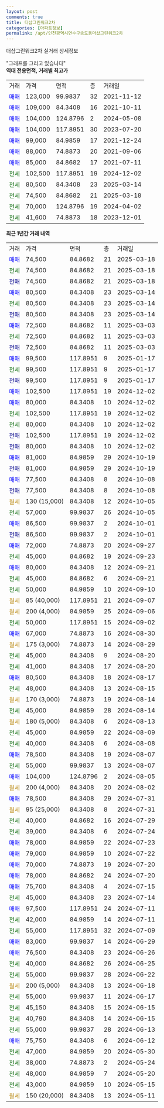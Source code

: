 ```yaml
---
layout: post
comments: true
title: 더샵그린워크2차
categories: [아파트정보]
permalink: /apt/인천광역시연수구송도동더샵그린워크2차
---
```


더샵그린워크2차 실거래 상세정보

<script type="text/javascript">
  google.charts.load('current', {'packages':['line', 'corechart']});
  google.charts.setOnLoadCallback(drawChart);

  function drawChart() {
    var data = new google.visualization.DataTable();
    data.addColumn('date', '거래일');
    data.addColumn('number', "매매");
    data.addColumn('number', "전세");
    data.addColumn('number', "전매");

    data.addRows([[new Date(Date.parse("2025-03-18")), 74500, null, null], [new Date(Date.parse("2025-03-18")), null, 74500, null], [new Date(Date.parse("2025-03-18")), null, null, 74500], [new Date(Date.parse("2025-03-14")), 80500, null, null], [new Date(Date.parse("2025-03-14")), null, 80500, null], [new Date(Date.parse("2025-03-14")), null, null, 80500], [new Date(Date.parse("2025-03-03")), 72500, null, null], [new Date(Date.parse("2025-03-03")), null, 72500, null], [new Date(Date.parse("2025-03-03")), null, null, 72500], [new Date(Date.parse("2025-01-17")), 99500, null, null], [new Date(Date.parse("2025-01-17")), null, 99500, null], [new Date(Date.parse("2025-01-17")), null, null, 99500], [new Date(Date.parse("2024-12-02")), 102500, null, null], [new Date(Date.parse("2024-12-02")), 80000, null, null], [new Date(Date.parse("2024-12-02")), null, 102500, null], [new Date(Date.parse("2024-12-02")), null, 80000, null], [new Date(Date.parse("2024-12-02")), null, null, 102500], [new Date(Date.parse("2024-12-02")), null, null, 80000], [new Date(Date.parse("2024-10-19")), 81000, null, null], [new Date(Date.parse("2024-10-19")), null, null, 81000], [new Date(Date.parse("2024-10-08")), 77500, null, null], [new Date(Date.parse("2024-10-08")), null, null, 77500], [new Date(Date.parse("2024-10-05")), null, null, null], [new Date(Date.parse("2024-10-05")), null, 57000, null], [new Date(Date.parse("2024-10-01")), 86500, null, null], [new Date(Date.parse("2024-10-01")), null, null, 86500], [new Date(Date.parse("2024-09-27")), 72000, null, null], [new Date(Date.parse("2024-09-23")), null, 45000, null], [new Date(Date.parse("2024-09-21")), 80000, null, null], [new Date(Date.parse("2024-09-21")), null, 45000, null], [new Date(Date.parse("2024-09-10")), null, 50000, null], [new Date(Date.parse("2024-09-07")), null, null, null], [new Date(Date.parse("2024-09-06")), null, null, null], [new Date(Date.parse("2024-09-02")), null, 50000, null], [new Date(Date.parse("2024-08-30")), 67000, null, null], [new Date(Date.parse("2024-08-29")), null, null, null], [new Date(Date.parse("2024-08-20")), null, 45000, null], [new Date(Date.parse("2024-08-20")), null, 41000, null], [new Date(Date.parse("2024-08-17")), 80500, null, null], [new Date(Date.parse("2024-08-15")), null, 48000, null], [new Date(Date.parse("2024-08-14")), null, null, null], [new Date(Date.parse("2024-08-14")), null, 45000, null], [new Date(Date.parse("2024-08-13")), null, null, null], [new Date(Date.parse("2024-08-09")), null, 45000, null], [new Date(Date.parse("2024-08-08")), null, 40000, null], [new Date(Date.parse("2024-08-07")), 78500, null, null], [new Date(Date.parse("2024-08-07")), null, 55000, null], [new Date(Date.parse("2024-08-05")), 104000, null, null], [new Date(Date.parse("2024-08-02")), null, null, null], [new Date(Date.parse("2024-07-31")), 78500, null, null], [new Date(Date.parse("2024-07-31")), null, null, null], [new Date(Date.parse("2024-07-29")), null, 40000, null], [new Date(Date.parse("2024-07-24")), null, 39000, null], [new Date(Date.parse("2024-07-23")), 78000, null, null], [new Date(Date.parse("2024-07-22")), 79000, null, null], [new Date(Date.parse("2024-07-20")), 70000, null, null], [new Date(Date.parse("2024-07-20")), 78000, null, null], [new Date(Date.parse("2024-07-15")), 75700, null, null], [new Date(Date.parse("2024-07-14")), null, 45000, null], [new Date(Date.parse("2024-07-11")), 97500, null, null], [new Date(Date.parse("2024-07-11")), null, 42000, null], [new Date(Date.parse("2024-07-09")), null, 55000, null], [new Date(Date.parse("2024-06-29")), 83000, null, null], [new Date(Date.parse("2024-06-26")), 76500, null, null], [new Date(Date.parse("2024-06-25")), null, 40000, null], [new Date(Date.parse("2024-06-22")), null, 55000, null], [new Date(Date.parse("2024-06-18")), null, null, null], [new Date(Date.parse("2024-06-17")), null, 55000, null], [new Date(Date.parse("2024-06-15")), null, 45150, null], [new Date(Date.parse("2024-06-15")), null, 40790, null], [new Date(Date.parse("2024-06-13")), null, 55000, null], [new Date(Date.parse("2024-06-12")), 75750, null, null], [new Date(Date.parse("2024-05-30")), null, 47000, null], [new Date(Date.parse("2024-05-24")), null, 38000, null], [new Date(Date.parse("2024-05-20")), null, 48000, null], [new Date(Date.parse("2024-05-15")), null, 43000, null], [new Date(Date.parse("2024-05-11")), null, null, null]]);

    var options = {
      hAxis: {
        format: 'yyyy/MM/dd'
      },    
      lineWidth: 0,
      pointsVisible: true,    
      title: '최근 1년간 유형별 실거래가 분포',
      legend: { position: 'bottom' }
    };

    var formatter = new google.visualization.NumberFormat({pattern:'###,###'} );
    formatter.format(data, 1);
    formatter.format(data, 2);
    
    setTimeout(function() {
        var chart = new google.visualization.LineChart(document.getElementById('columnchart_material'));
        chart.draw(data, (options));
        document.getElementById('loading').style.display = 'none';
    }, 200);
  }
</script>


<div id="loading" style="z-index:20; display: block; margin-left: 0px">"그래프를 그리고 있습니다"</div>
<div id="columnchart_material" style="width: 95%; margin-left: 0px; display: block"></div>
<!-- contents start -->
<b>역대 전용면적, 거래별 최고가</b>
<table class="sortable">
    <tr>
      <td>거래</td>
      <td>가격</td>
      <td>면적</td>
      <td>층</td>
      <td>거래일</td>
    </tr>
        <tr>
          <td><a style="color: blue">매매</a></td>
          <td>123,000</td>
          <td>99.9837</td>
          <td>32</td>
          <td>2021-11-12</td>
        </tr>            <tr>
          <td><a style="color: blue">매매</a></td>
          <td>109,000</td>
          <td>84.3408</td>
          <td>16</td>
          <td>2021-10-11</td>
        </tr>            <tr>
          <td><a style="color: blue">매매</a></td>
          <td>104,000</td>
          <td>124.8796</td>
          <td>2</td>
          <td>2024-05-08</td>
        </tr>            <tr>
          <td><a style="color: blue">매매</a></td>
          <td>104,000</td>
          <td>117.8951</td>
          <td>30</td>
          <td>2023-07-20</td>
        </tr>            <tr>
          <td><a style="color: blue">매매</a></td>
          <td>99,000</td>
          <td>84.9859</td>
          <td>17</td>
          <td>2021-12-24</td>
        </tr>            <tr>
          <td><a style="color: blue">매매</a></td>
          <td>88,000</td>
          <td>74.8873</td>
          <td>20</td>
          <td>2021-09-06</td>
        </tr>            <tr>
          <td><a style="color: blue">매매</a></td>
          <td>85,000</td>
          <td>84.8682</td>
          <td>17</td>
          <td>2021-07-11</td>
        </tr>        
        <tr>
              <td><a style="color: darkgreen">전세</a></td>
              <td>102,500</td>
              <td>117.8951</td>
              <td>19</td>
              <td>2024-12-02</td>
            </tr>            <tr>
              <td><a style="color: darkgreen">전세</a></td>
              <td>80,500</td>
              <td>84.3408</td>
              <td>23</td>
              <td>2025-03-14</td>
            </tr>            <tr>
              <td><a style="color: darkgreen">전세</a></td>
              <td>74,500</td>
              <td>84.8682</td>
              <td>21</td>
              <td>2025-03-18</td>
            </tr>            <tr>
              <td><a style="color: darkgreen">전세</a></td>
              <td>70,000</td>
              <td>124.8796</td>
              <td>19</td>
              <td>2024-04-02</td>
            </tr>            <tr>
              <td><a style="color: darkgreen">전세</a></td>
              <td>41,600</td>
              <td>74.8873</td>
              <td>18</td>
              <td>2023-12-01</td>
            </tr>        
    
</table>

<b>최근 1년간 거래 내역</b>

<table class="sortable">
    <tr>
      <td>거래</td>
      <td>가격</td>
      <td>면적</td>
      <td>층</td>
      <td>거래일</td>
    </tr>
    <tr>
      <td><a style="color: blue">매매</a></td>
      <td>74,500</td>
      <td>84.8682</td>
      <td>21</td>
      <td>2025-03-18</td>
    </tr>          <tr>
      <td><a style="color: darkgreen">전세</a></td>
      <td>74,500</td>
      <td>84.8682</td>
      <td>21</td>
      <td>2025-03-18</td>
    </tr>          <tr>
      <td><a style="color: darkblue">전매</a></td>
      <td>74,500</td>
      <td>84.8682</td>
      <td>21</td>
      <td>2025-03-18</td>
    </tr>          <tr>
      <td><a style="color: blue">매매</a></td>
      <td>80,500</td>
      <td>84.3408</td>
      <td>23</td>
      <td>2025-03-14</td>
    </tr>          <tr>
      <td><a style="color: darkgreen">전세</a></td>
      <td>80,500</td>
      <td>84.3408</td>
      <td>23</td>
      <td>2025-03-14</td>
    </tr>          <tr>
      <td><a style="color: darkblue">전매</a></td>
      <td>80,500</td>
      <td>84.3408</td>
      <td>23</td>
      <td>2025-03-14</td>
    </tr>          <tr>
      <td><a style="color: blue">매매</a></td>
      <td>72,500</td>
      <td>84.8682</td>
      <td>11</td>
      <td>2025-03-03</td>
    </tr>          <tr>
      <td><a style="color: darkgreen">전세</a></td>
      <td>72,500</td>
      <td>84.8682</td>
      <td>11</td>
      <td>2025-03-03</td>
    </tr>          <tr>
      <td><a style="color: darkblue">전매</a></td>
      <td>72,500</td>
      <td>84.8682</td>
      <td>11</td>
      <td>2025-03-03</td>
    </tr>          <tr>
      <td><a style="color: blue">매매</a></td>
      <td>99,500</td>
      <td>117.8951</td>
      <td>9</td>
      <td>2025-01-17</td>
    </tr>          <tr>
      <td><a style="color: darkgreen">전세</a></td>
      <td>99,500</td>
      <td>117.8951</td>
      <td>9</td>
      <td>2025-01-17</td>
    </tr>          <tr>
      <td><a style="color: darkblue">전매</a></td>
      <td>99,500</td>
      <td>117.8951</td>
      <td>9</td>
      <td>2025-01-17</td>
    </tr>          <tr>
      <td><a style="color: blue">매매</a></td>
      <td>102,500</td>
      <td>117.8951</td>
      <td>19</td>
      <td>2024-12-02</td>
    </tr>          <tr>
      <td><a style="color: blue">매매</a></td>
      <td>80,000</td>
      <td>84.3408</td>
      <td>10</td>
      <td>2024-12-02</td>
    </tr>          <tr>
      <td><a style="color: darkgreen">전세</a></td>
      <td>102,500</td>
      <td>117.8951</td>
      <td>19</td>
      <td>2024-12-02</td>
    </tr>          <tr>
      <td><a style="color: darkgreen">전세</a></td>
      <td>80,000</td>
      <td>84.3408</td>
      <td>10</td>
      <td>2024-12-02</td>
    </tr>          <tr>
      <td><a style="color: darkblue">전매</a></td>
      <td>102,500</td>
      <td>117.8951</td>
      <td>19</td>
      <td>2024-12-02</td>
    </tr>          <tr>
      <td><a style="color: darkblue">전매</a></td>
      <td>80,000</td>
      <td>84.3408</td>
      <td>10</td>
      <td>2024-12-02</td>
    </tr>          <tr>
      <td><a style="color: blue">매매</a></td>
      <td>81,000</td>
      <td>84.9859</td>
      <td>29</td>
      <td>2024-10-19</td>
    </tr>          <tr>
      <td><a style="color: darkblue">전매</a></td>
      <td>81,000</td>
      <td>84.9859</td>
      <td>29</td>
      <td>2024-10-19</td>
    </tr>          <tr>
      <td><a style="color: blue">매매</a></td>
      <td>77,500</td>
      <td>84.3408</td>
      <td>8</td>
      <td>2024-10-08</td>
    </tr>          <tr>
      <td><a style="color: darkblue">전매</a></td>
      <td>77,500</td>
      <td>84.3408</td>
      <td>8</td>
      <td>2024-10-08</td>
    </tr>          <tr>
      <td><a style="color: darkgoldenrod">월세</a></td>
      <td>130 (15,000)</td>
      <td>84.3408</td>
      <td>12</td>
      <td>2024-10-05</td>
    </tr>          <tr>
      <td><a style="color: darkgreen">전세</a></td>
      <td>57,000</td>
      <td>99.9837</td>
      <td>26</td>
      <td>2024-10-05</td>
    </tr>          <tr>
      <td><a style="color: blue">매매</a></td>
      <td>86,500</td>
      <td>99.9837</td>
      <td>2</td>
      <td>2024-10-01</td>
    </tr>          <tr>
      <td><a style="color: darkblue">전매</a></td>
      <td>86,500</td>
      <td>99.9837</td>
      <td>2</td>
      <td>2024-10-01</td>
    </tr>          <tr>
      <td><a style="color: blue">매매</a></td>
      <td>72,000</td>
      <td>74.8873</td>
      <td>20</td>
      <td>2024-09-27</td>
    </tr>          <tr>
      <td><a style="color: darkgreen">전세</a></td>
      <td>45,000</td>
      <td>84.8682</td>
      <td>19</td>
      <td>2024-09-23</td>
    </tr>          <tr>
      <td><a style="color: blue">매매</a></td>
      <td>80,000</td>
      <td>84.3408</td>
      <td>12</td>
      <td>2024-09-21</td>
    </tr>          <tr>
      <td><a style="color: darkgreen">전세</a></td>
      <td>45,000</td>
      <td>84.8682</td>
      <td>6</td>
      <td>2024-09-21</td>
    </tr>          <tr>
      <td><a style="color: darkgreen">전세</a></td>
      <td>50,000</td>
      <td>84.9859</td>
      <td>10</td>
      <td>2024-09-10</td>
    </tr>          <tr>
      <td><a style="color: darkgoldenrod">월세</a></td>
      <td>85 (40,000)</td>
      <td>117.8951</td>
      <td>21</td>
      <td>2024-09-07</td>
    </tr>          <tr>
      <td><a style="color: darkgoldenrod">월세</a></td>
      <td>200 (4,000)</td>
      <td>84.9859</td>
      <td>25</td>
      <td>2024-09-06</td>
    </tr>          <tr>
      <td><a style="color: darkgreen">전세</a></td>
      <td>50,000</td>
      <td>117.8951</td>
      <td>15</td>
      <td>2024-09-02</td>
    </tr>          <tr>
      <td><a style="color: blue">매매</a></td>
      <td>67,000</td>
      <td>74.8873</td>
      <td>16</td>
      <td>2024-08-30</td>
    </tr>          <tr>
      <td><a style="color: darkgoldenrod">월세</a></td>
      <td>175 (3,000)</td>
      <td>74.8873</td>
      <td>14</td>
      <td>2024-08-29</td>
    </tr>          <tr>
      <td><a style="color: darkgreen">전세</a></td>
      <td>45,000</td>
      <td>84.3408</td>
      <td>9</td>
      <td>2024-08-20</td>
    </tr>          <tr>
      <td><a style="color: darkgreen">전세</a></td>
      <td>41,000</td>
      <td>84.3408</td>
      <td>17</td>
      <td>2024-08-20</td>
    </tr>          <tr>
      <td><a style="color: blue">매매</a></td>
      <td>80,500</td>
      <td>84.3408</td>
      <td>18</td>
      <td>2024-08-17</td>
    </tr>          <tr>
      <td><a style="color: darkgreen">전세</a></td>
      <td>48,000</td>
      <td>84.3408</td>
      <td>13</td>
      <td>2024-08-15</td>
    </tr>          <tr>
      <td><a style="color: darkgoldenrod">월세</a></td>
      <td>170 (3,000)</td>
      <td>74.8873</td>
      <td>19</td>
      <td>2024-08-14</td>
    </tr>          <tr>
      <td><a style="color: darkgreen">전세</a></td>
      <td>45,000</td>
      <td>84.9859</td>
      <td>28</td>
      <td>2024-08-14</td>
    </tr>          <tr>
      <td><a style="color: darkgoldenrod">월세</a></td>
      <td>180 (5,000)</td>
      <td>84.3408</td>
      <td>6</td>
      <td>2024-08-13</td>
    </tr>          <tr>
      <td><a style="color: darkgreen">전세</a></td>
      <td>45,000</td>
      <td>84.9859</td>
      <td>22</td>
      <td>2024-08-09</td>
    </tr>          <tr>
      <td><a style="color: darkgreen">전세</a></td>
      <td>40,000</td>
      <td>84.3408</td>
      <td>6</td>
      <td>2024-08-08</td>
    </tr>          <tr>
      <td><a style="color: blue">매매</a></td>
      <td>78,500</td>
      <td>84.3408</td>
      <td>19</td>
      <td>2024-08-07</td>
    </tr>          <tr>
      <td><a style="color: darkgreen">전세</a></td>
      <td>55,000</td>
      <td>99.9837</td>
      <td>13</td>
      <td>2024-08-07</td>
    </tr>          <tr>
      <td><a style="color: blue">매매</a></td>
      <td>104,000</td>
      <td>124.8796</td>
      <td>2</td>
      <td>2024-08-05</td>
    </tr>          <tr>
      <td><a style="color: darkgoldenrod">월세</a></td>
      <td>200 (4,000)</td>
      <td>84.3408</td>
      <td>20</td>
      <td>2024-08-02</td>
    </tr>          <tr>
      <td><a style="color: blue">매매</a></td>
      <td>78,500</td>
      <td>84.3408</td>
      <td>29</td>
      <td>2024-07-31</td>
    </tr>          <tr>
      <td><a style="color: darkgoldenrod">월세</a></td>
      <td>95 (25,000)</td>
      <td>84.3408</td>
      <td>8</td>
      <td>2024-07-31</td>
    </tr>          <tr>
      <td><a style="color: darkgreen">전세</a></td>
      <td>40,000</td>
      <td>84.8682</td>
      <td>16</td>
      <td>2024-07-29</td>
    </tr>          <tr>
      <td><a style="color: darkgreen">전세</a></td>
      <td>39,000</td>
      <td>84.3408</td>
      <td>6</td>
      <td>2024-07-24</td>
    </tr>          <tr>
      <td><a style="color: blue">매매</a></td>
      <td>78,000</td>
      <td>84.9859</td>
      <td>22</td>
      <td>2024-07-23</td>
    </tr>          <tr>
      <td><a style="color: blue">매매</a></td>
      <td>79,000</td>
      <td>84.9859</td>
      <td>10</td>
      <td>2024-07-22</td>
    </tr>          <tr>
      <td><a style="color: blue">매매</a></td>
      <td>70,000</td>
      <td>74.8873</td>
      <td>19</td>
      <td>2024-07-20</td>
    </tr>          <tr>
      <td><a style="color: blue">매매</a></td>
      <td>78,000</td>
      <td>84.8682</td>
      <td>24</td>
      <td>2024-07-20</td>
    </tr>          <tr>
      <td><a style="color: blue">매매</a></td>
      <td>75,700</td>
      <td>84.3408</td>
      <td>4</td>
      <td>2024-07-15</td>
    </tr>          <tr>
      <td><a style="color: darkgreen">전세</a></td>
      <td>45,000</td>
      <td>84.3408</td>
      <td>23</td>
      <td>2024-07-14</td>
    </tr>          <tr>
      <td><a style="color: blue">매매</a></td>
      <td>97,500</td>
      <td>117.8951</td>
      <td>24</td>
      <td>2024-07-11</td>
    </tr>          <tr>
      <td><a style="color: darkgreen">전세</a></td>
      <td>42,000</td>
      <td>84.9859</td>
      <td>14</td>
      <td>2024-07-11</td>
    </tr>          <tr>
      <td><a style="color: darkgreen">전세</a></td>
      <td>55,000</td>
      <td>117.8951</td>
      <td>32</td>
      <td>2024-07-09</td>
    </tr>          <tr>
      <td><a style="color: blue">매매</a></td>
      <td>83,000</td>
      <td>99.9837</td>
      <td>14</td>
      <td>2024-06-29</td>
    </tr>          <tr>
      <td><a style="color: blue">매매</a></td>
      <td>76,500</td>
      <td>84.3408</td>
      <td>23</td>
      <td>2024-06-26</td>
    </tr>          <tr>
      <td><a style="color: darkgreen">전세</a></td>
      <td>40,000</td>
      <td>84.8682</td>
      <td>26</td>
      <td>2024-06-25</td>
    </tr>          <tr>
      <td><a style="color: darkgreen">전세</a></td>
      <td>55,000</td>
      <td>99.9837</td>
      <td>28</td>
      <td>2024-06-22</td>
    </tr>          <tr>
      <td><a style="color: darkgoldenrod">월세</a></td>
      <td>200 (5,000)</td>
      <td>84.3408</td>
      <td>13</td>
      <td>2024-06-18</td>
    </tr>          <tr>
      <td><a style="color: darkgreen">전세</a></td>
      <td>55,000</td>
      <td>99.9837</td>
      <td>11</td>
      <td>2024-06-17</td>
    </tr>          <tr>
      <td><a style="color: darkgreen">전세</a></td>
      <td>45,150</td>
      <td>84.3408</td>
      <td>15</td>
      <td>2024-06-15</td>
    </tr>          <tr>
      <td><a style="color: darkgreen">전세</a></td>
      <td>40,790</td>
      <td>84.3408</td>
      <td>14</td>
      <td>2024-06-15</td>
    </tr>          <tr>
      <td><a style="color: darkgreen">전세</a></td>
      <td>55,000</td>
      <td>99.9837</td>
      <td>28</td>
      <td>2024-06-13</td>
    </tr>          <tr>
      <td><a style="color: blue">매매</a></td>
      <td>75,750</td>
      <td>84.3408</td>
      <td>6</td>
      <td>2024-06-12</td>
    </tr>          <tr>
      <td><a style="color: darkgreen">전세</a></td>
      <td>47,000</td>
      <td>84.9859</td>
      <td>20</td>
      <td>2024-05-30</td>
    </tr>          <tr>
      <td><a style="color: darkgreen">전세</a></td>
      <td>38,000</td>
      <td>74.8873</td>
      <td>2</td>
      <td>2024-05-24</td>
    </tr>          <tr>
      <td><a style="color: darkgreen">전세</a></td>
      <td>48,000</td>
      <td>84.9859</td>
      <td>7</td>
      <td>2024-05-20</td>
    </tr>          <tr>
      <td><a style="color: darkgreen">전세</a></td>
      <td>43,000</td>
      <td>84.9859</td>
      <td>10</td>
      <td>2024-05-15</td>
    </tr>          <tr>
      <td><a style="color: darkgoldenrod">월세</a></td>
      <td>150 (20,000)</td>
      <td>84.3408</td>
      <td>13</td>
      <td>2024-05-11</td>
    </tr>      </table>
<!-- contents end -->    

